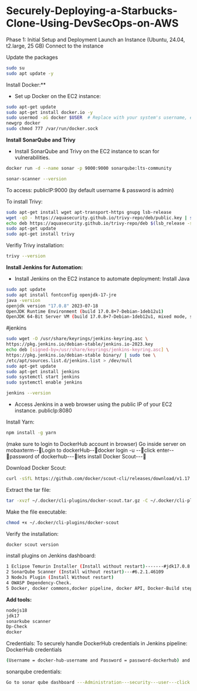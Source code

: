 # Securely-Deploying-a-Starbucks-Clone-Using-DevSecOps-on-AWS

Phase 1: Initial Setup and Deployment
Launch an Instance (Ubuntu, 24.04, t2.large, 25 GB)
Connect to the instance

Update the packages
```bash
sudo su
sudo apt update -y
```

Install Docker:**
- Set up Docker on the EC2 instance:
    
```bash
sudo apt-get update
sudo apt-get install docker.io -y
sudo usermod -aG docker $USER  # Replace with your system's username, e.g., 'ubuntu'
newgrp docker
sudo chmod 777 /var/run/docker.sock
```

**Install SonarQube and Trivy**
- Install SonarQube and Trivy on the EC2 instance to scan for vulnerabilities.
```bash
docker run -d --name sonar -p 9000:9000 sonarqube:lts-community
```

```bash
sonar-scanner --version
```
              
To access:
publicIP:9000 (by default username & password is admin)

To install Trivy:

```bash
sudo apt-get install wget apt-transport-https gnupg lsb-release
wget -qO - https://aquasecurity.github.io/trivy-repo/deb/public.key | sudo apt-key add -
echo deb https://aquasecurity.github.io/trivy-repo/deb $(lsb_release -sc) main | sudo tee -a /etc/apt/sources.list.d/trivy.list
sudo apt-get update
sudo apt-get install trivy        
```

Verifiy Trivy installation:
```bash
trivy --version
```

**Install Jenkins for Automation:**
- Install Jenkins on the EC2 instance to automate deployment:
Install Java
    
```bash
sudo apt update
sudo apt install fontconfig openjdk-17-jre
java -version
openjdk version "17.0.8" 2023-07-18
OpenJDK Runtime Environment (build 17.0.8+7-Debian-1deb12u1)
OpenJDK 64-Bit Server VM (build 17.0.8+7-Debian-1deb12u1, mixed mode, sharing)
```
 
 #jenkins
```bash
sudo wget -O /usr/share/keyrings/jenkins-keyring.asc \
https://pkg.jenkins.io/debian-stable/jenkins.io-2023.key
echo deb [signed-by=/usr/share/keyrings/jenkins-keyring.asc] \
https://pkg.jenkins.io/debian-stable binary/ | sudo tee \
/etc/apt/sources.list.d/jenkins.list > /dev/null
sudo apt-get update
sudo apt-get install jenkins
sudo systemctl start jenkins
sudo systemctl enable jenkins
```

```bash
jenkins --version
```

- Access Jenkins in a web browser using the public IP of your EC2 instance.
publicIp:8080

Install Yarn:
```bash
npm install -g yarn
```

(make sure to login to DockerHub account in browser)
Go inside server on mobaxterm--Login to dockerHub--docker login -u <DockerHub-username>--click enter--password of dockerhub---lets install Docker Scout---

Download Docker Scout:

  ```bash
  curl -sSfL https://github.com/docker/scout-cli/releases/download/v1.17.0/docker-scout_1.17.0_linux_amd64.tar.gz -o ~/.docker/cli-plugins/docker-scout.tar.gz
  ```

 Extract the tar file:
 ```bash
 tar -xvzf ~/.docker/cli-plugins/docker-scout.tar.gz -C ~/.docker/cli-plugins
 ```

Make the file executable:
```bash
chmod +x ~/.docker/cli-plugins/docker-scout
```

Verify the installation:
```bash
docker scout version
```

install plugins on Jenkins dashboard:

```bash
1 Eclipse Temurin Installer (Install without restart)-------#jdk17.0.8.1
2 SonarQube Scanner (Install without restart)---#6.2.1.46109
3 NodeJs Plugin (Install Without restart)
4 OWASP Dependency-Check.
5 Docker, docker commons,docker pipeline, docker API, Docker-Build step
```

**Add tools:**

```bash
nodejs18
jdk17
sonarkube scanner
Dp-Check
docker
```

Credentials:
To securely handle DockerHub credentials in Jenkins pipeline:
DockerHub credentials 
```bash
(Username = docker-hub-username and Password = password-dockerhub) and give the credentials an ID (e.g., "docker")
```

sonarqube credentials:
```bash
Go to sonar qube dashboard ---Administration---security---user---click token---generate----then copy---Add credential on Jenkins------select "secret-text" and add this token
```









  

